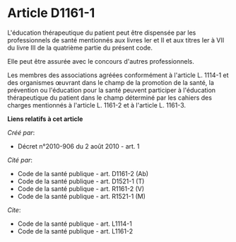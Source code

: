 # Article D1161-1

L'éducation thérapeutique du patient peut être dispensée par les professionnels de santé mentionnés aux livres Ier et II et
aux titres Ier à VII du livre III de la quatrième partie du présent code. 

Elle peut être assurée avec le concours d'autres professionnels. 

Les membres des associations agréées conformément à l'article L. 1114-1 et des organismes œuvrant dans le champ de la
promotion de la santé, la prévention ou l'éducation pour la santé peuvent participer à l'éducation thérapeutique du patient
dans le champ déterminé par les cahiers des charges mentionnés à l'article L. 1161-2 et à l'article L. 1161-3.

**Liens relatifs à cet article**

_Créé par_:

  - Décret n°2010-906 du 2 août 2010 - art. 1

_Cité par_:

  - Code de la santé publique - art. D1161-2 (Ab)
  - Code de la santé publique - art. D1521-1 (T)
  - Code de la santé publique - art. R1161-2 (V)
  - Code de la santé publique - art. R1521-1 (M)

_Cite_:

  - Code de la santé publique - art. L1114-1
  - Code de la santé publique - art. L1161-2

